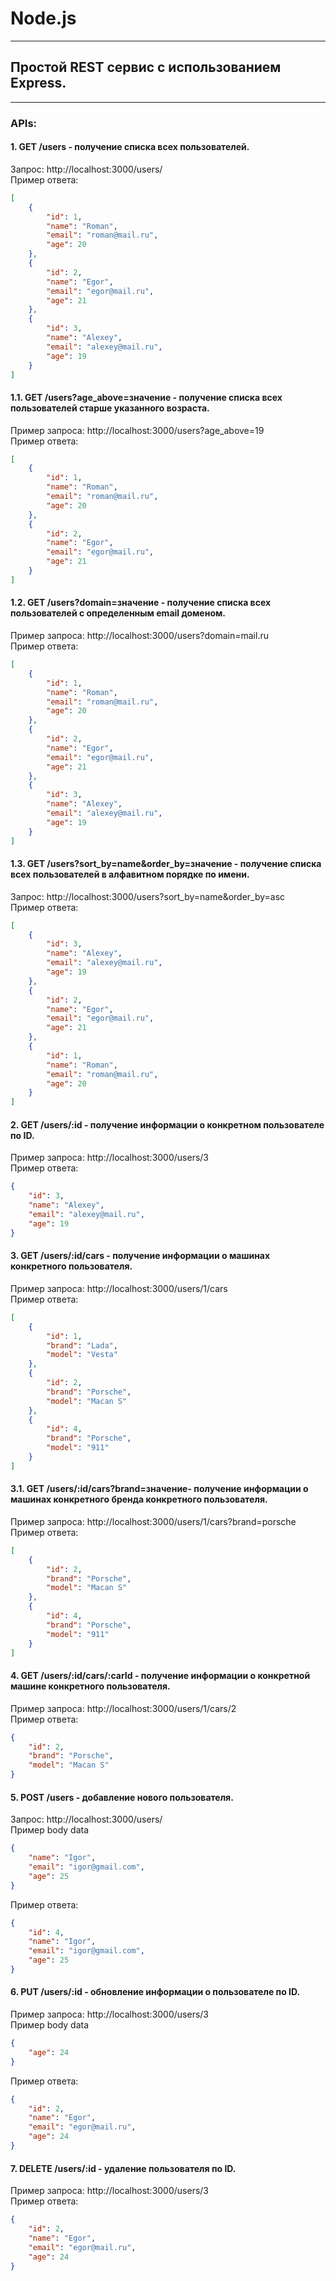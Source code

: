 # Node.js
___
## **Простой REST сервис с использованием Express.**
___
### APIs:
#### 1. GET /users - получение списка всех пользователей. ####
Запрос: http://localhost:3000/users/ <br />
Пример ответа:
```json
[
    {
        "id": 1,
        "name": "Roman",
        "email": "roman@mail.ru",
        "age": 20
    },
    {
        "id": 2,
        "name": "Egor",
        "email": "egor@mail.ru",
        "age": 21
    },
    {
        "id": 3,
        "name": "Alexey",
        "email": "alexey@mail.ru",
        "age": 19
    }
]
```

#### 1.1. GET /users?age_above=значение - получение списка всех пользователей старше указанного возраста. ####
Пример запроса: http://localhost:3000/users?age_above=19 <br />
Пример ответа:
```json
[
    {
        "id": 1,
        "name": "Roman",
        "email": "roman@mail.ru",
        "age": 20
    },
    {
        "id": 2,
        "name": "Egor",
        "email": "egor@mail.ru",
        "age": 21
    }
]
```

#### 1.2. GET /users?domain=значение - получение списка всех пользователей с определенным email доменом. ####
Пример запроса: http://localhost:3000/users?domain=mail.ru <br />
Пример ответа:
```json
[
    {
        "id": 1,
        "name": "Roman",
        "email": "roman@mail.ru",
        "age": 20
    },
    {
        "id": 2,
        "name": "Egor",
        "email": "egor@mail.ru",
        "age": 21
    },
    {
        "id": 3,
        "name": "Alexey",
        "email": "alexey@mail.ru",
        "age": 19
    }
]
```

#### 1.3. GET /users?sort_by=name&order_by=значение - получение списка всех пользователей в алфавитном порядке по имени. ####
Запрос: http://localhost:3000/users?sort_by=name&order_by=asc <br />
Пример ответа:
```json
[
    {
        "id": 3,
        "name": "Alexey",
        "email": "alexey@mail.ru",
        "age": 19
    },
    {
        "id": 2,
        "name": "Egor",
        "email": "egor@mail.ru",
        "age": 21
    },
    {
        "id": 1,
        "name": "Roman",
        "email": "roman@mail.ru",
        "age": 20
    }
]
```

#### 2. GET /users/:id - получение информации о конкретном пользователе по ID. ####
Пример запроса: http://localhost:3000/users/3 <br />
Пример ответа:
```json
{
    "id": 3,
    "name": "Alexey",
    "email": "alexey@mail.ru",
    "age": 19
}
```

#### 3. GET /users/:id/cars - получение информации о машинах конкретного пользователя. ####
Пример запроса: http://localhost:3000/users/1/cars <br />
Пример ответа:
```json
[
    {
        "id": 1,
        "brand": "Lada",
        "model": "Vesta"
    },
    {
        "id": 2,
        "brand": "Porsche",
        "model": "Macan S"
    },
    {
        "id": 4,
        "brand": "Porsche",
        "model": "911"
    }
]
```

#### 3.1. GET /users/:id/cars?brand=значение- получение информации о машинах конкретного бренда конкретного пользователя. ####
Пример запроса: http://localhost:3000/users/1/cars?brand=porsche <br />
Пример ответа:
```json
[
    {
        "id": 2,
        "brand": "Porsche",
        "model": "Macan S"
    },
    {
        "id": 4,
        "brand": "Porsche",
        "model": "911"
    }
]
```

#### 4. GET /users/:id/cars/:carId - получение информации о конкретной машине конкретного пользователя. ####
Пример запроса: http://localhost:3000/users/1/cars/2 <br />
Пример ответа:
```json
{
    "id": 2,
    "brand": "Porsche",
    "model": "Macan S"
}
```

#### 5. POST /users - добавление нового пользователя. ####
Запрос: http://localhost:3000/users/ <br />
Пример body data
```json
{
    "name": "Igor",
    "email": "igor@gmail.com",
    "age": 25
}
```
Пример ответа:
```json
{
    "id": 4,
    "name": "Igor",
    "email": "igor@gmail.com",
    "age": 25
}
```

#### 6. PUT /users/:id - обновление информации о пользователе по ID. ####
Пример запроса: http://localhost:3000/users/3 <br />
Пример body data
```json
{
    "age": 24
}
```
Пример ответа:
```json
{
    "id": 2,
    "name": "Egor",
    "email": "egor@mail.ru",
    "age": 24
}
```

#### 7. DELETE /users/:id - удаление пользователя по ID. ####
Пример запроса: http://localhost:3000/users/3 <br />
Пример ответа:
```json
{
    "id": 2,
    "name": "Egor",
    "email": "egor@mail.ru",
    "age": 24
}
```



